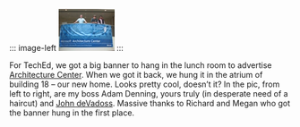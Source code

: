 ::: image-left
[![](ArchCenterBanner_1_thumb.jpg)](ArchCenterBanner_1.jpg)
:::

For TechEd, we got a big banner to hang in the lunch room to advertise
[Architecture Center](http://msdn.microsoft.com/architecture). When we
got it back, we hung it in the atrium of building 18 – our new home.
Looks pretty cool, doesn’t it? In the pic, from left to right, are my
boss Adam Denning, yours truly (in desperate need of a haircut) and
[John deVadoss](http://blogs.msdn.com/jdevados). Massive thanks to
Richard and Megan who got the banner hung in the first place.
